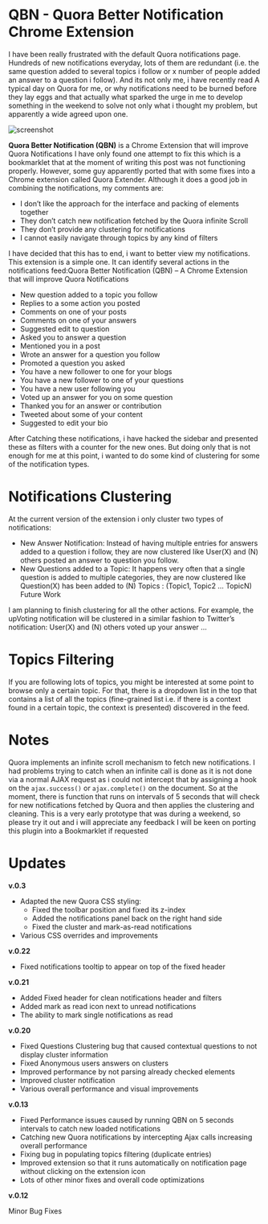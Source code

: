 QBN - Quora Better Notification Chrome Extension
================================================

I have been really frustrated with the default Quora notifications page. Hundreds of new notifications everyday, lots of them are redundant (i.e. the same question added to several topics i follow or x number of people added an answer to a question i follow). And its not only me, i have recently read A typical day on Quora for me, or why notifications need to be burned before they lay eggs and that actually what sparked the urge in me to develop something in the weekend to solve not only what i thought my problem, but apparently a wide agreed upon one.

![screenshot](http://ahmadassaf.com/blog/wp-content/uploads/2014/02/Screen-Shot-2014-03-02-at-00.01.19.png)

**Quora Better Notification (QBN)** is a Chrome Extension that will improve Quora Notifications I have only found one attempt to fix this which is a bookmarklet that at the moment of writing this post was not functioning properly. However, some guy apparently ported that with some fixes into a Chrome extension called Quora Extender. Although it does a good job in combining the notifications, my comments are:

- I don’t like the approach for the interface and packing of elements together
- They don’t catch new notification fetched by the Quora infinite Scroll
- They don’t provide any clustering for notifications
- I cannot easily navigate through topics by any kind of filters

I have decided that this has to end, i want to better view my notifications. This extension is a simple one. It can identify several actions in the notifications feed:Quora Better Notification (QBN) – A Chrome Extension that will improve Quora Notifications

- New question added to a topic you follow
- Replies to a some action you posted
- Comments on one of your posts
- Comments on one of your answers
- Suggested edit to question
- Asked you to answer a question
- Mentioned you in a post
- Wrote an answer for a question you follow
- Promoted a question you asked
- You have a new follower to one for your blogs
- You have a new follower to one of your questions
- You have a new user following you
- Voted up an answer for you on some question
- Thanked you for an answer or contribution
- Tweeted about some of your content
- Suggested to edit your bio

After Catching these notifications, i have hacked the sidebar and presented these as filters with a counter for the new ones. But doing only that is not enough for me at this point, i wanted to do some kind of clustering for some of the notification types. 

Notifications Clustering
================================================

At the current version of the extension i only cluster two types of notifications:

- New Answer Notification: Instead of having multiple entries for answers added to a question i follow, they are now clustered like User(X) and (N) others posted an answer to question you follow.
- New Questions added to a Topic: It happens very often that a single question is added to multiple categories, they are now clustered like Question(X) has been added to (N) Topics : (Topic1, Topic2 … TopicN)
Future Work

I am planning to finish clustering for all the other actions. For example, the upVoting notification will be clustered in a similar fashion to Twitter’s notification: User(X) and (N) others voted up your answer …

Topics Filtering
================================================

If you are following lots of topics, you might be interested at some point to browse only a certain topic. For that, there is a dropdown list in the top that contains a list of all the topics (fine-grained list i.e. if there is a context found in a certain topic, the context is presented) discovered in the feed.

Notes
================================================

Quora implements an infinite scroll mechanism to fetch new notifications. I had problems trying to catch when an infinite call is done as it is not done via a normal AJAX request as i could not intercept that by assigning a hook on the `ajax.success()` or `ajax.complete()` on the document. So at the moment, there is function that runs on intervals of 5 seconds that will check for new notifications fetched by Quora and then applies the clustering and cleaning.
This is a very early prototype that was during a weekend, so please try it out and i will appreciate any feedback
I will be keen on porting this plugin into a Bookmarklet if requested

Updates
==========

**v.0.3**

- Adapted the new Quora CSS styling:
    + Fixed the toolbar position and fixed its z-index
    + Added the notifications panel back on the right hand side
    + Fixed the cluster and mark-as-read notifications
- Various CSS overrides and improvements

**v.0.22**

- Fixed notifications tooltip to appear on top of the fixed header

**v.0.21**

- Added Fixed header for clean notifications header and filters
- Added mark as read icon next to unread notifications
- The ability to mark single notifications as read

**v.0.20**

- Fixed Questions Clustering bug that caused contextual questions to not display cluster information
- Fixed Anonymous users answers on clusters
- Improved performance by not parsing already checked elements
- Improved cluster notification
- Various overall performance and visual improvements

**v.0.13**

- Fixed Performance issues caused by running QBN on 5 seconds intervals to catch new loaded notifications
- Catching new Quora notifications by intercepting Ajax calls increasing overall performance
- Fixing bug in populating topics filtering (duplicate entries)
- Improved extension so that it runs automatically on notification page without clicking on the extension icon
- Lots of other minor fixes and overall code optimizations

**v.0.12**

Minor Bug Fixes
